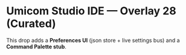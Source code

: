 # Umicom Studio IDE — Overlay 28 (Curated)
This drop adds a **Preferences UI** (json store + live settings bus) and a **Command Palette stub**.
